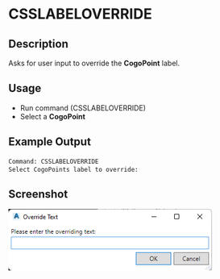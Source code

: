 # CSSLABELOVERRIDE

## Description

Asks for user input to override the **CogoPoint** label.

## Usage

* Run command (CSSLABELOVERRIDE)
* Select a **CogoPoint**

## Example Output

```
Command: CSSLABELOVERRIDE
Select CogoPoints label to override:
```

## Screenshot

![Label override](../../../images/screenshots/overridetext.png)
